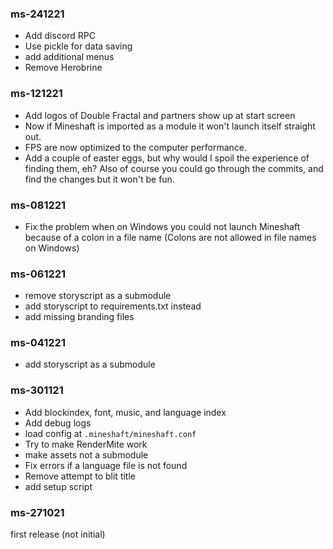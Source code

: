 ### ms-241221
* Add discord RPC
* Use pickle for data saving
* add additional menus
* Remove Herobrine


### ms-121221
* Add logos of Double Fractal and partners show up at start screen
* Now if Mineshaft is imported as a module it won't launch itself straight out.
* FPS are now optimized to the computer performance.
* Add a couple of easter eggs, but why would I spoil the experience of finding them, eh? Also of course you could go through the commits, and find the changes but it won't be fun.

### ms-081221
* Fix the problem when on Windows you could not launch Mineshaft because of a colon in a file name (Colons are not allowed in file names on Windows)

### ms-061221
* remove storyscript as a submodule
* add storyscript to requirements.txt instead
* add missing branding files

### ms-041221
* add storyscript as a submodule


### ms-301121
* Add blockindex, font, music, and language index
* Add debug logs 
* load config at `.mineshaft/mineshaft.conf`
* Try to make RenderMite work
* make assets not a submodule
* Fix errors if a language file is not found
* Remove attempt to blit title
* add setup script


### ms-271021
first release (not initial)
